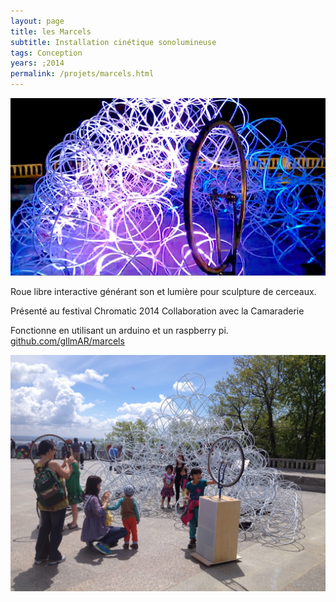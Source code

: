 ```yaml
---
layout: page
title: les Marcels
subtitle: Installation cinétique sonolumineuse
tags: Conception
years: ;2014
permalink: /projets/marcels.html
---
```

![marcels](../../assets/img/img_marcels_01.jpg)

Roue libre interactive générant son et lumière pour sculpture de cerceaux.

Présenté au festival Chromatic 2014
Collaboration avec la Camaraderie

Fonctionne en utilisant un arduino et un raspberry pi.
[github.com/gllmAR/marcels](https://github.com/gllmAR/marcels)

![marcels](../../assets/img/img_marcels_02.jpg)
